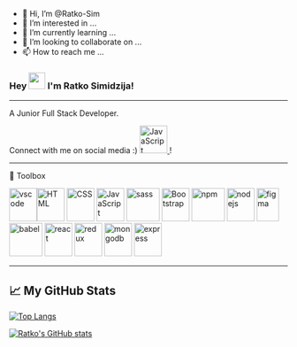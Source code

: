 - 👋 Hi, I’m @Ratko-Sim
- 👀 I’m interested in ...
- 🌱 I’m currently learning ...
- 💞️ I’m looking to collaborate on ...
- 📫 How to reach me ...

### Hey <img src="https://raw.githubusercontent.com/MartinHeinz/MartinHeinz/master/wave.gif" width="30px"> I'm Ratko Simidzija!

---

A Junior Full Stack Developer.

Connect with me on social media :)
[<img src="https://cdn.jsdelivr.net/gh/devicons/devicon/icons/linkedin/linkedin-original.svg" alt="JavaScript" width="50" height="50"/>
](https://linkedin.com/in/ratkosimidzija)!

---

🧰 Toolbox


<img src="https://cdn.jsdelivr.net/gh/devicons/devicon/icons/vscode/vscode-original.svg" alt="vscode" width="50" height="60"/><img src="https://cdn.jsdelivr.net/gh/devicons/devicon/icons/html5/html5-original.svg" alt="HTML" width="50" height="60"/>
<img src="https://cdn.jsdelivr.net/gh/devicons/devicon/icons/css3/css3-original.svg" alt="CSS" width="50" height="60"/>
<img src="https://cdn.jsdelivr.net/gh/devicons/devicon/icons/javascript/javascript-original.svg" alt="JavaScript" width="50" height="60"/>
<img src="https://cdn.jsdelivr.net/gh/devicons/devicon/icons/sass/sass-original.svg" alt="sass" width="60" height="60"/>
<img src="https://cdn.jsdelivr.net/gh/devicons/devicon/icons/bootstrap/bootstrap-plain.svg" alt="Bootstrap" width="50" height="60"/>
<img src="https://cdn.jsdelivr.net/gh/devicons/devicon/icons/npm/npm-original-wordmark.svg" alt="npm" width="60" height="60"/>
<img src="https://cdn.jsdelivr.net/gh/devicons/devicon/icons/nodejs/nodejs-original.svg" alt="nodejs" width="50" height="60"/>
<img src="https://cdn.jsdelivr.net/gh/devicons/devicon/icons/figma/figma-original.svg" alt="figma" width="40" height="60"/>
<img src="https://cdn.jsdelivr.net/gh/devicons/devicon/icons/babel/babel-original.svg" alt="babel" width="60" height="60"/>
<img src="https://cdn.jsdelivr.net/gh/devicons/devicon/icons/react/react-original.svg" alt="react" width="50" height="60"/>
<img src="https://cdn.jsdelivr.net/gh/devicons/devicon/icons/redux/redux-original.svg" alt="redux" width="50" height="60"/>
<img src="https://cdn.jsdelivr.net/gh/devicons/devicon/icons/mongodb/mongodb-plain-wordmark.svg" alt="mongodb" width="50" height="60"/>
<img src="https://simpleicons.org/icons/express.svg" alt="express" width="50" height="60"/>

---

## &#x1f4c8; My GitHub Stats

[![Top Langs](https://github-readme-stats.vercel.app/api/top-langs/?username=mattupham&hide=shell&theme=radical)](https://github.com/ratko-sim)

[![Ratko's GitHub stats](https://github-readme-stats.vercel.app/api?username=mattupham&theme=radical)](https://github.com/ratko-sim)
